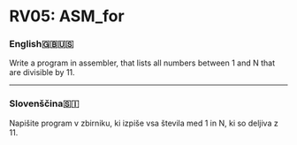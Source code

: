# RV05: ASM_for

### English🇬🇧🇺🇸
Write a program in assembler, that lists all numbers between 1 and N that are divisible by 11.


---

### Slovenščina🇸🇮

Napišite program v zbirniku, ki izpiše vsa števila med 1 in N, ki so deljiva z 11.
